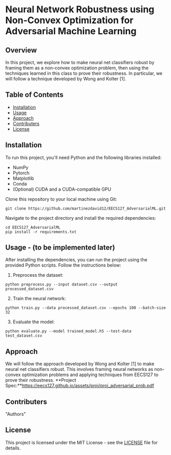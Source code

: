 # Neural Network Robustness using Non-Convex Optimization for Adversarial Machine Learning

## Overview
In this project, we explore how to make neural net classifiers robust by framing them as a non-convex optimization problem, then using the techniques learned in this class to prove their robustness. In particular, we will follow a technique developed by Wong and Kolter [1].

## Table of Contents
- [Installation](#installation)
- [Usage](#usage)
- [Approach](#approach)
- [Contributers](#contributers)
- [License](#license)

## Installation
To run this project, you'll need Python and the following libraries installed:
- NumPy
- Pytorch
- Matplotlib
- Conda
- (Optional) CUDA and a CUDA-compatible GPU

Clone this repository to your local machine using Git:
```
git clone https://github.com/martinezdavid12/EECS127_AdversarialML.git
```

Navigate to the project directory and install the required dependencies:
```
cd EECS127_AdversarialML
pip install -r requirements.txt
```

## Usage - (to be implemented later)
After installing the dependencies, you can run the project using the provided Python scripts. Follow the instructions below:

1. Preprocess the dataset:
```
python preprocess.py --input dataset.csv --output processed_dataset.csv
```

2. Train the neural network:
```
python train.py --data processed_dataset.csv --epochs 100 --batch-size 32
```

3. Evaluate the model:
```
python evaluate.py --model trained_model.h5 --test-data test_dataset.csv
```

## Approach
We will follow the approach developed by Wong and Kolter [1] to make neural net classifiers robust. This involves framing neural networks as non-convex optimization problems and applying techniques from EECS127 to prove their robustness.
**Project Spec:**https://eecs127.github.io/assets/proj/proj_adversarial_prob.pdf

## Contributers
"Authors"

## License
This project is licensed under the MIT License - see the [LICENSE](LICENSE) file for details.
```
